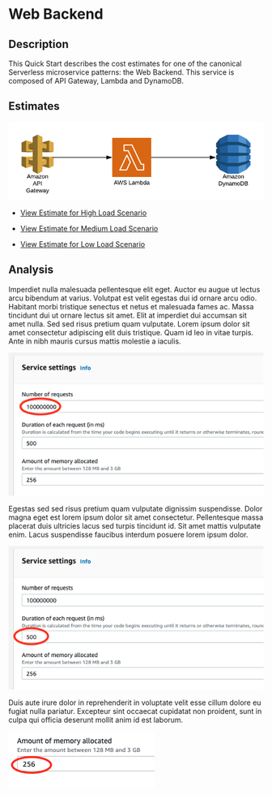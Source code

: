 # Web Backend

## Description
This Quick Start describes the cost estimates for one of the canonical Serverless microservice patterns: the Web Backend. This service is composed of API Gateway, Lambda and DynamoDB.

## Estimates
![alt text](https://github.com/dancfox/serverless-cost-companion/blob/main/web-backend/architecture.png "Web Backend Architecture")

  * [View Estimate for High Load Scenario](https://calculator.aws/#/estimate?id=dacb9d27a432f5ee86bcffaddf94b2988a7ea470)
  
  * [View Estimate for Medium Load Scenario](https://calculator.aws/#/estimate?id=dacb9d27a432f5ee86bcffaddf94b2988a7ea470)
  
  * [View Estimate for Low Load Scenario](https://calculator.aws/#/estimate?id=dacb9d27a432f5ee86bcffaddf94b2988a7ea470)

## Analysis
Imperdiet nulla malesuada pellentesque elit eget. Auctor eu augue ut lectus arcu bibendum at varius. Volutpat est velit egestas dui id ornare arcu odio. Habitant morbi tristique senectus et netus et malesuada fames ac. Massa tincidunt dui ut ornare lectus sit amet. Elit at imperdiet dui accumsan sit amet nulla. Sed sed risus pretium quam vulputate. Lorem ipsum dolor sit amet consectetur adipiscing elit duis tristique. Quam id leo in vitae turpis. Ante in nibh mauris cursus mattis molestie a iaculis.

![alt text](https://github.com/dancfox/serverless-cost-companion/blob/main/web-backend/lambda1.png "Lambda 1")

Egestas sed sed risus pretium quam vulputate dignissim suspendisse. Dolor magna eget est lorem ipsum dolor sit amet consectetur. Pellentesque massa placerat duis ultricies lacus sed turpis tincidunt id. Sit amet mattis vulputate enim. Lacus suspendisse faucibus interdum posuere lorem ipsum dolor. 

![alt text](https://github.com/dancfox/serverless-cost-companion/blob/main/web-backend/lambda2.png "Lambda 2")

Duis aute irure dolor in reprehenderit in voluptate velit esse cillum dolore eu fugiat nulla pariatur. Excepteur sint occaecat cupidatat non proident, sunt in culpa qui officia deserunt mollit anim id est laborum.

![alt text](https://github.com/dancfox/serverless-cost-companion/blob/main/web-backend/lambda3.png "Lambda 3")

